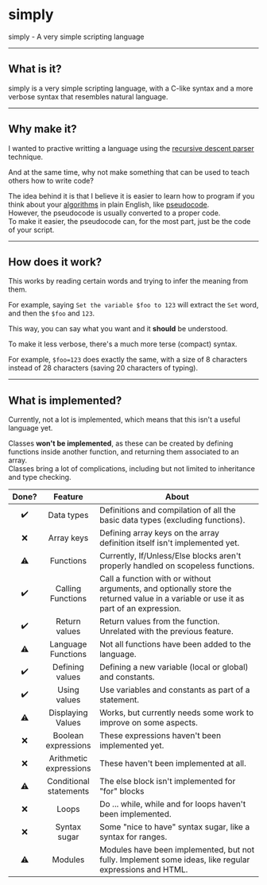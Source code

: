 # simply
simply - A very simple scripting language

---

## What is it?

simply is a very simple scripting language, with a C-like syntax and a more verbose syntax that resembles natural language.

---

## Why make it?

I wanted to practive writting a language using the [recursive descent parser](https://en.wikipedia.org/wiki/Recursive_descent_parser) technique.

And at the same time, why not make something that can be used to teach others how to write code?

The idea behind it is that I believe it is easier to learn how to program if you think about your [algorithms](https://en.wikipedia.org/wiki/Algorithm) in plain English, like [pseudocode](https://en.wikipedia.org/wiki/Pseudocode).<br>
However, the pseudocode is usually converted to a proper code.<br>
To make it easier, the pseudocode can, for the most part, just be the code of your script.

---

## How does it work?

This works by reading certain words and trying to infer the meaning from them.

For example, saying `Set the variable $foo to 123` will extract the `Set` word, and then the `$foo` and `123`.

This way, you can say what you want and it **should** be understood.

To make it less verbose, there's a much more terse (compact) syntax.

For example, `$foo=123` does exactly the same, with a size of 8 characters instead of 28 characters (saving 20 characters of typing).

---

## What is implemented?

Currently, not a lot is implemented, which means that this isn't a useful language yet.

Classes **won't be implemented**, as these can be created by defining functions inside another function, and returning them associated to an array.<br>
Classes bring a lot of complications, including but not limited to inheritance and type checking.


| Done? |           Feature          | About                                                                                                                                |
|:-----:|:--------------------------:|--------------------------------------------------------------------------------------------------------------------------------------|
|   ✔️   |         Data types         | Definitions and compilation of all the basic data types (excluding functions).                                                       |
|   ❌   |         Array keys         | Defining array keys on the array definition itself isn't implemented yet.                                                            |
|   ⚠️   |          Functions         | Currently, If/Unless/Else blocks aren't properly handled on scopeless functions.                                                     |
|   ✔️   |    Calling<br> Functions   | Call a function with or without arguments, and optionally store the returned value in a variable or use it as part of an expression. |
|   ✔️   |        Return values       | Return values from the function. Unrelated with the previous feature.                                                                |
|   ⚠️   |   Language<br> Functions   | Not all functions have been added to the language.                                                                                   |
|   ✔️   |     Defining<br> values    | Defining a new variable (local or global) and constants.                                                                             |
|   ✔️   |        Using values        | Use variables and constants as part of a statement.                                                                                  |
|   ⚠️   |    Displaying<br> Values   | Works, but currently needs some work to improve on some aspects.                                                                     |
|   ❌   |   Boolean<br> expressions  | These expressions haven't been implemented yet.                                                                                      |
|   ❌   | Arithmetic<br> expressions | These haven't been implemented at all.                                                                                               |
|   ⚠️   | Conditional<br> statements | The else block isn't implemented for "for" blocks                                                                                    |
|   ❌   |            Loops           | Do ... while, while and for loops haven't been implemented.                                                                          |
|   ❌   |        Syntax sugar        | Some "nice to have" syntax sugar, like a syntax for ranges.                                                                          |
|   ⚠️   |           Modules          | Modules have been implemented, but not fully. Implement some ideas, like regular expressions and HTML.                               |

